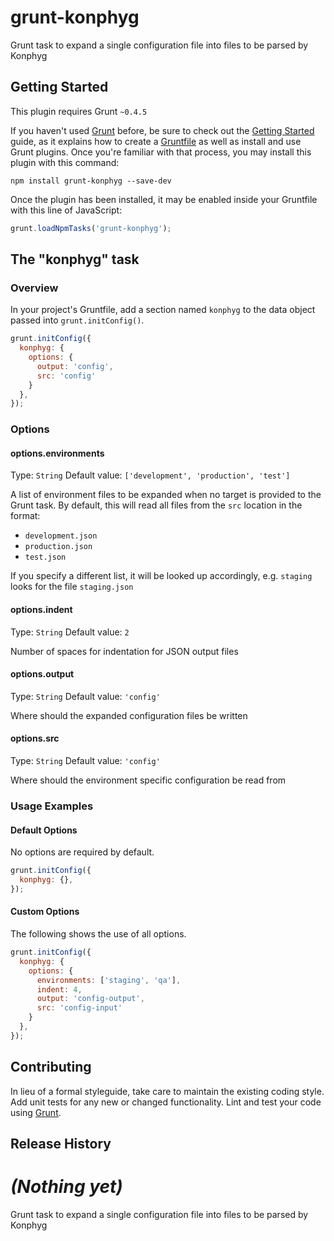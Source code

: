 # grunt-konphyg

Grunt task to expand a single configuration file into files to be parsed by Konphyg

## Getting Started
This plugin requires Grunt `~0.4.5`

If you haven't used [Grunt](http://gruntjs.com/) before, be sure to check out the [Getting Started](http://gruntjs.com/getting-started) guide, as it explains how to create a [Gruntfile](http://gruntjs.com/sample-gruntfile) as well as install and use Grunt plugins. Once you're familiar with that process, you may install this plugin with this command:

```shell
npm install grunt-konphyg --save-dev
```

Once the plugin has been installed, it may be enabled inside your Gruntfile with this line of JavaScript:

```js
grunt.loadNpmTasks('grunt-konphyg');
```

## The "konphyg" task

### Overview
In your project's Gruntfile, add a section named `konphyg` to the data object passed into `grunt.initConfig()`.

```js
grunt.initConfig({
  konphyg: {
    options: {
      output: 'config',
      src: 'config'
    }
  },
});
```

### Options


#### options.environments
Type: `String`
Default value: `['development', 'production', 'test']`

A list of environment files to be expanded when no target is provided to the Grunt task.
By default, this will read all files from the `src` location in the format:

- `development.json`
- `production.json`
- `test.json`

If you specify a different list, it will be looked up accordingly, e.g. `staging` looks for the file `staging.json`

#### options.indent
Type: `String`
Default value: `2`

Number of spaces for indentation for JSON output files

#### options.output
Type: `String`
Default value: `'config'`

Where should the expanded configuration files be written

#### options.src
Type: `String`
Default value: `'config'`

Where should the environment specific configuration be read from

### Usage Examples

#### Default Options
No options are required by default.

```js
grunt.initConfig({
  konphyg: {},
});
```

#### Custom Options
The following shows the use of all options.

```js
grunt.initConfig({
  konphyg: {
    options: {
      environments: ['staging', 'qa'],
      indent: 4,
      output: 'config-output',
      src: 'config-input'
    }
  },
});
```

## Contributing
In lieu of a formal styleguide, take care to maintain the existing coding style. Add unit tests for any new or changed functionality. Lint and test your code using [Grunt](http://gruntjs.com/).

## Release History
_(Nothing yet)_
=======
Grunt task to expand a single configuration file into files to be parsed by Konphyg
